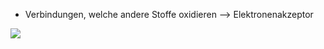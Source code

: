 - Verbindungen, welche andere Stoffe oxidieren --> Elektronenakzeptor

![](Pasted%20image%2020231120161337.png)



